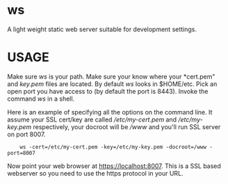 ws
==

A light weight static web server suitable for development settings.

# USAGE

Make sure _ws_ is your path. Make sure your know where your *cert.pem"
and *key.pem* files are located. By default _ws_ looks in $HOME/etc.
Pick an open port you have access to (by default the port is 8443).
Invoke the command _ws_ in a shell.

Here is an example of specifying all the options on the command line.
It assume your SSL cert/key are called */etc/my-cert.pem* and */etc/my-key.pem* 
respectively, your docroot will be */www* and you'll run SSL server
on port 8007.

```shell
    ws -cert=/etc/my-cert.pem -key=/etc/my-key.pem -docroot=/www -port=8007
```

Now point your web browser at [https://localhost:8007](https://localhost:8007). This is a SSL based webserver so you need to use the https protocol in your URL.


